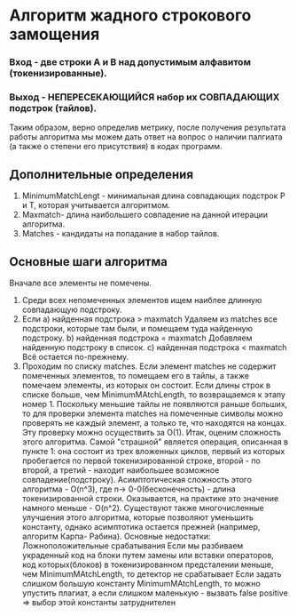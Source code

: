 # Алгоритм жадного строкового замощения
### Вход - две строки A и B над допустимым алфавитом (токенизированные).
### Выход - НЕПЕРЕСЕКАЮЩИЙСЯ набор их СОВПАДАЮЩИХ подстрок (тайлов).
Таким образом, верно определив метрику, после получения результата работы алгоритма мы можем дать ответ на вопрос о наличии палгиата (а также о степени его присутствия) в кодах программ. 
## Дополнительные определения
1)  MinimumMatchLengt - минимальная длина совпадающих подстрок P и T, которая учитывается алгоритмом.
2) Maxmatch- длина наибольшего совпадение на данной итерации алгоритма.
3) Matches - кандидаты на попадание в набор тайлов.
## Основные шаги алгоритма
Вначале все элементы не помечены.
1) Среди всех непомеченных элементов ищем наиблее длинную совпадающую подстроку. 
2) Если 
	а) найденная подстрока > maxmatch
		Удаляем из matches все подстроки, которые там были, и 		помещаем туда найденную подстроку.
	b) найденная подстрока = maxmatch
		Добавляем найденную подстроку в список.
	c) найденная подстрока < maxmatch
		Всё остается по-прежнему.
3) Проходим по списку matches. Если элемент matches не содержит помеченных элементов, то помещаем его в тайлы, а также помечаем элементы, из которых он состоит. Если длины строк в списке больше, чем MinimumMAtchLength, то возвращаемся к этапу номер 1. Поскольку меньшие тайлы не появляются раньше больших, то для проверки элемента matches на помеченные символы можно проверять не каждый элемент, а только те, что находятся на концах. Эту проверку можно осуществить за O(1). 
Итак, оценим сложность этого алгоритма. Самой "страшной" является операция, описанная в пункте 1: она состоит из трех вложенных циклов, первый из которых пробегается по первой токенизированной строке, второй - по второй, а третий - находит наибольшее возможное совпадение(подстроку). Асимптотическая сложность этого алгоритма - O(n^3), где n-> 0-0(бесконечность) - длина токенизированной строки. Оказывается, на практике это значение намного  меньше -  O(n^2). Существуют также многочисленные улучшения этого алгоритма, которые позволяют уменьшить константу, однако асимптотика остается прежней (например, алгоритм Карпа- Рабина).
Основные недостатки:
Ложноположительные срабатывания
Если мы разбиваем украденный код на блоки путем замены или вставки операторов, код которых(блоков) в токенизированном предсталении меньше, чем MinimumMAtchLength, то детектор не срабатывает
Если задать слишком большую константу MinimumMAtchLength, то можно упустить плагиат, а если слишком маленькую - вызвать false positive => выбор этой константы затруднителен
